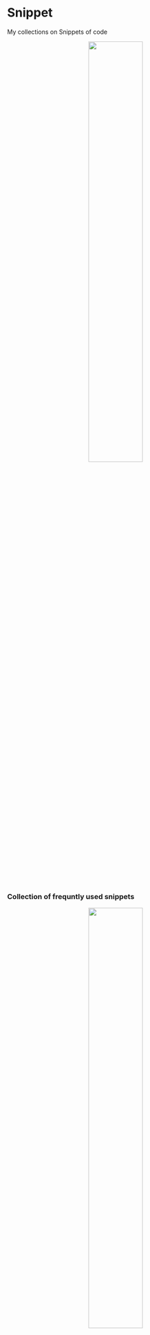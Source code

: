 # Snippet
My collections on Snippets of code
<p align = "center"><img src="https://media3.giphy.com/media/h408T6Y5GfmXBKW62l/200.webp?cid=ecf05e47j80bmsn7yu6kr6gwej5xzbkqtxcmmmhn4h2t9fe5&rid=200.webp" width = 50%></p>

### Collection of frequntly used snippets

<p align = "center"><img src="https://www.python.org/static/community_logos/python-powered-w-200x80.png" width = 50% height = 50%></p>
